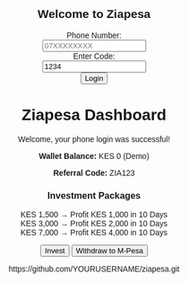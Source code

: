 
<!DOCTYPE html>
<html lang="en">
<head>
  <meta charset="UTF-8" />
  <meta name="viewport" content="width=device-width, initial-scale=1.0"/>
  <title>Ziapesa Login</title>
</head>
<body>
  <h2>Welcome to Ziapesa</h2>
  <form action="dashboard.html" method="GET">
    <label>Phone Number:</label><br />
    <input type="text" name="phone" placeholder="07XXXXXXXX" required /><br />
    <label>Enter Code:</label><br />
    <input type="text" name="otp" value="1234" readonly /><br />
    <button type="submit">Login</button>
  </form>
</body>
</html>
<!DOCTYPE html>
<html lang="en">
<head>
  <meta charset="UTF-8">
  <title>Ziapesa Dashboard</title>
</head>
<body style="font-family:sans-serif; text-align:center; padding:40px;">
  <h1>Ziapesa Dashboard</h1>
  <p>Welcome, your phone login was successful!</p>
  <p><strong>Wallet Balance:</strong> KES 0 (Demo)</p>
  <p><strong>Referral Code:</strong> ZIA123</p>

  <h3>Investment Packages</h3>
  <ul style="list-style:none; padding:0;">
    <li>KES 1,500 → Profit KES 1,000 in 10 Days</li>
    <li>KES 3,000 → Profit KES 2,000 in 10 Days</li>
    <li>KES 7,000 → Profit KES 4,000 in 10 Days</li>
  </ul>

  <button>Invest</button>
  <button>Withdraw to M-Pesa</button>
</body>
</html>
https://github.com/YOURUSERNAME/ziapesa.git
